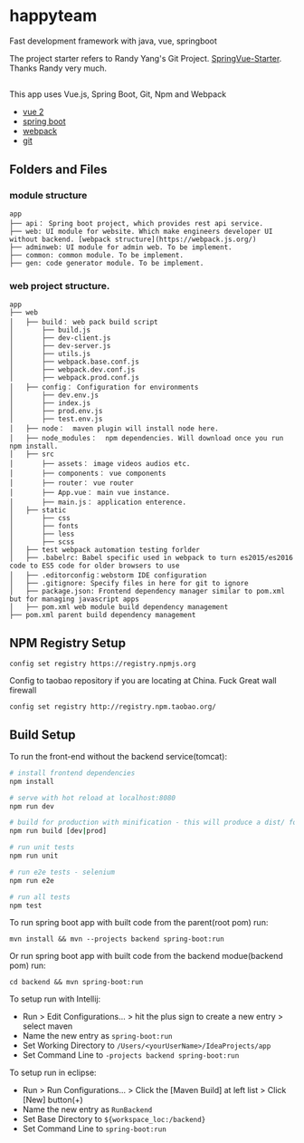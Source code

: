 # happyteam
Fast development framework with java, vue, springboot

The project starter refers to Randy Yang's Git Project.  [SpringVue-Starter](https://gitlab.com/randyyaj/SpringVue-Starter). Thanks Randy very much.

## 

This app uses Vue.js, Spring Boot, Git, Npm and Webpack

* [vue 2](https://vuejs.org/)
* [spring boot](https://spring.io/guides/gs/spring-boot/)
* [webpack](https://webpack.js.org/)
* [git](https://git-scm.com/)

## Folders and Files
### module structure
```
app
├── api： Spring boot project, which provides rest api service.
├── web: UI module for website. Which make engineers developer UI without backend. [webpack structure](https://webpack.js.org/)
├── adminweb: UI module for admin web. To be implement.
├── common: common module. To be implement.
├── gen: code generator module. To be implement.
```
### web project structure.
```
app
├── web
│	├── build： web pack build script
│	 	├── build.js
│	 	├── dev-client.js
│	 	├── dev-server.js
│		├── utils.js
│		├── webpack.base.conf.js
│		├── webpack.dev.conf.js
│		├── webpack.prod.conf.js
│	├── config： Configuration for environments
│	 	├── dev.env.js
│	 	├── index.js
│	 	├── prod.env.js
│	 	├── test.env.js
│	├── node：  maven plugin will install node here.
│	├── node_modules：  npm dependencies. Will download once you run npm install.
│	├── src
│	 	├── assets： image videos audios etc.
│	 	├── components： vue components
│	 	├── router： vue router
│	 	├── App.vue： main vue instance.
│	 	├── main.js： application enterence.
│	├── static
│	 	├── css
│	 	├── fonts
│	 	├── less
│	 	├── scss
│	├── test webpack automation testing forlder
│	├── .babelrc: Babel specific used in webpack to turn es2015/es2016 code to ES5 code for older browsers to use
│	├── .editorconfig：webstorm IDE configuration
│	├── .gitignore: Specify files in here for git to ignore
│	├── package.json: Frontend dependency manager similar to pom.xml but for managing javascript apps
│	├── pom.xml web module build dependency management
├── pom.xml parent build dependency management
```

## NPM Registry Setup
```
config set registry https://registry.npmjs.org
```
Config to taobao repository if you are locating at China. Fuck Great wall firewall
```
config set registry http://registry.npm.taobao.org/
```
## Build Setup

To run the front-end without the backend service(tomcat):

``` bash
# install frontend dependencies
npm install

# serve with hot reload at localhost:8080
npm run dev

# build for production with minification - this will produce a dist/ folder.
npm run build [dev|prod]

# run unit tests
npm run unit

# run e2e tests - selenium
npm run e2e

# run all tests
npm test
```

To run spring boot app with built code from the parent(root pom) run:
```
mvn install && mvn --projects backend spring-boot:run
```
Or run spring boot app with built code from the backend modue(backend pom) run:
```
cd backend && mvn spring-boot:run
```


To setup run with Intellij:

* Run > Edit Configurations... > hit the plus sign to create a new entry > select maven 
* Name the new entry as ```spring-boot:run```
* Set Working Directory to ```/Users/<yourUserName>/IdeaProjects/app```
* Set Command Line to ```-projects backend spring-boot:run```

To setup run in eclipse:

* Run > Run Configurations... > Click the [Maven Build] at left list > Click [New] button(+) 
* Name the new entry as ```RunBackend```
* Set Base Directory to ```${workspace_loc:/backend}```
* Set Command Line to ```spring-boot:run```
